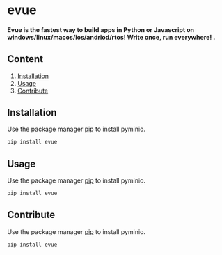 # evue

#### Evue is the fastest way to build apps in Python or Javascript on windows/linux/macos/ios/andriod/rtos! Write once, run everywhere! .

## Content
1. [Installation](#Installation)
2. [Usage](#Usage)
3. [Contribute](#Contribute)

## Installation
Use the package manager [pip](https://pypi.org/project/pyminio/) to install pyminio.

```bash
pip install evue
```

## Usage
Use the package manager [pip](https://pypi.org/project/pyminio/) to install pyminio.

```bash
pip install evue
```

## Contribute
Use the package manager [pip](https://pypi.org/project/pyminio/) to install pyminio.

```bash
pip install evue
```
